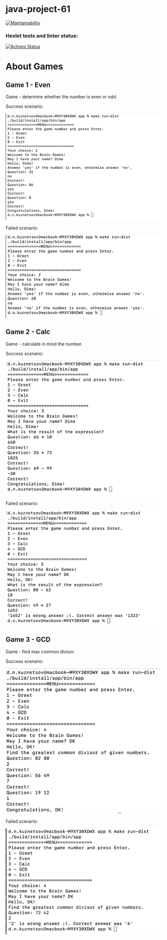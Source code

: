 # java-project-61
[![Maintainability](https://api.codeclimate.com/v1/badges/5daa16d78a60f7a87039/maintainability)](https://codeclimate.com/github/dmitkuzn/java-project-61/maintainability)

### Hexlet tests and linter status:
[![Actions Status](https://github.com/dmitkuzn/java-project-61/actions/workflows/hexlet-check.yml/badge.svg)](https://github.com/dmitkuzn/java-project-61/actions)

# About Games

## Game 1 - Even
Game - determine whether the number is even or odd.

Success scenario:

![Success](/app/assets/EvenGame_success.png)

Failed scenario:

![Fail](/app/assets/EvenGame_fail.png)

## Game 2 - Calc
Game - calculate in mind the number.

Success scenario:

![Success](/app/assets/CalcGame_success.png)

Failed scenario:

![Fail](/app/assets/CalcGame_fail.png)

## Game 3 - GCD
Game - find max common divisor.

Success scenario:

![Success](/app/assets/GCDGame_success.png)

Failed scenario:

![Fail](/app/assets/GCDGame_fail.png)
